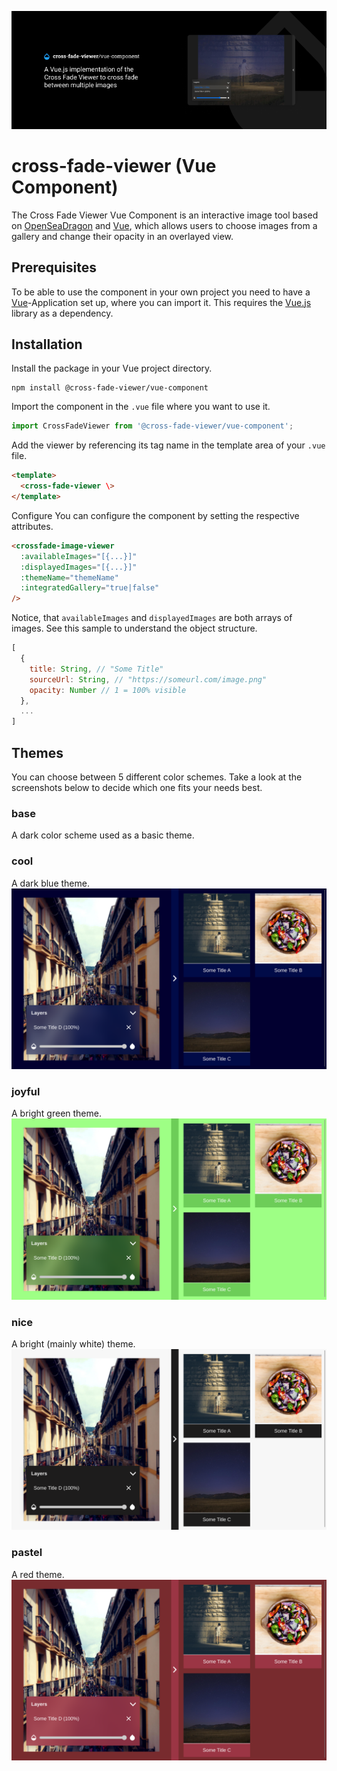 ![cross-fade-image-viewer-header](images/header.png)

# cross-fade-viewer (Vue Component)

The Cross Fade Viewer Vue Component is an interactive image tool based on [OpenSeaDragon](https://openseadragon.github.io/) and [Vue](https://vuejs.org/), which allows users to choose images from a gallery and change their opacity in an overlayed view.

## Prerequisites
To be able to use the component in your own project you need to have a [Vue](https://vuejs.org/)-Application set up, where you can import it.
This requires the [Vue.js](https://awesomejs.dev/for/vue/pkg/245043713989935618/) library as a dependency.

## Installation

Install the package in your Vue project directory.

```
npm install @cross-fade-viewer/vue-component
```

Import the component in the ``.vue`` file where you want to use it.

```js
import CrossFadeViewer from '@cross-fade-viewer/vue-component';
```

Add the viewer by referencing its tag name in the template area of your ``.vue`` file.
```html
<template>
  <cross-fade-viewer \>
</template>
```

Configure
You can configure the component by setting the respective attributes.
```html
<crossfade-image-viewer 
  :availableImages="[{...}]"
  :displayedImages="[{...}]"
  :themeName="themeName"
  :integratedGallery="true|false"
/>
```

Notice, that ``availableImages`` and ``displayedImages`` are both arrays of images. See this sample to understand the object structure.
```js
[
  {
    title: String, // "Some Title"
    sourceUrl: String, // "https://someurl.com/image.png"
    opacity: Number // 1 = 100% visible
  },
  ...
]
```

## Themes

You can choose between 5 different color schemes. Take a look at the screenshots below to decide which one fits your needs best. 

### base
A dark color scheme used as a basic theme.

### cool
A dark blue theme.
![](images/theme-cool.png)

### joyful
A bright green theme.
![](images/theme-joyful.png)

### nice
A bright (mainly white) theme.
![](images/theme-nice.png)
### pastel
A red theme.
![](images/theme-pastel.png)




